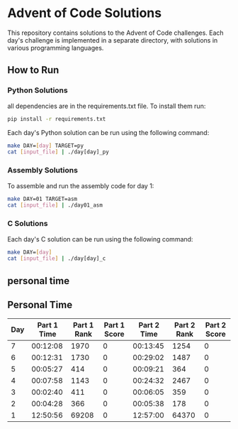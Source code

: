 # Advent of Code Solutions

This repository contains solutions to the Advent of Code challenges. Each day's challenge is implemented in a separate directory, with solutions in various programming languages.

## How to Run

### Python Solutions
all dependencies are in the requirements.txt file. To install them run:

```sh
pip install -r requirements.txt
```

Each day's Python solution can be run using the following command:

```sh
make DAY=[day] TARGET=py
cat [input_file] | ./day[day]_py
```

### Assembly Solutions
To assemble and run the assembly code for day 1:

```sh
make DAY=01 TARGET=asm
cat [input_file] | ./day01_asm
```

### C Solutions
Each day's C solution can be run using the following command:

```sh
make DAY=[day]
cat [input_file] | ./day[day]_c
```

## personal time

## Personal Time

| Day | Part 1 Time | Part 1 Rank | Part 1 Score | Part 2 Time | Part 2 Rank | Part 2 Score |
|-----|-------------|-------------|--------------|-------------|-------------|--------------|
| 7   | 00:12:08    | 1970        | 0            | 00:13:45    | 1254        | 0            |
| 6   | 00:12:31    | 1730        | 0            | 00:29:02    | 1487        | 0            |
| 5   | 00:05:27    | 414         | 0            | 00:09:21    | 364         | 0            |
| 4   | 00:07:58    | 1143        | 0            | 00:24:32    | 2467        | 0            |
| 3   | 00:02:40    | 411         | 0            | 00:06:05    | 359         | 0            |
| 2   | 00:04:28    | 366         | 0            | 00:05:38    | 178         | 0            |
| 1   | 12:50:56    | 69208       | 0            | 12:57:00    | 64370       | 0            |
